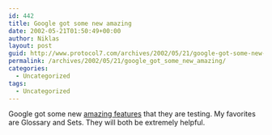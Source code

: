 ```yaml
---
id: 442
title: Google got some new amazing
date: 2002-05-21T01:50:49+00:00
author: Niklas
layout: post
guid: http://www.protocol7.com/archives/2002/05/21/google-got-some-new-amazing/
permalink: /archives/2002/05/21/google_got_some_new_amazing/
categories:
  - Uncategorized
tags:
  - Uncategorized
---
```

<div class='microid-0806b01a016a6c1b9a560af38408ce1e166693cd'>
  <p>
    Google got some new <a href="http://labs.google.com/">amazing features</a> that they are testing. My favorites are Glossary and Sets. They will both be extremely helpful.
  </p>
</div>